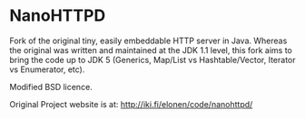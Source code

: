 NanoHTTPD
=========

Fork of the original tiny, easily embeddable HTTP server in Java.  Whereas the original 
was written and maintained at the JDK 1.1 level, this fork aims to bring the code up to JDK 5
(Generics, Map/List vs Hashtable/Vector, Iterator vs Enumerator, etc).

Modified BSD licence.

Original Project website is at: http://iki.fi/elonen/code/nanohttpd/
